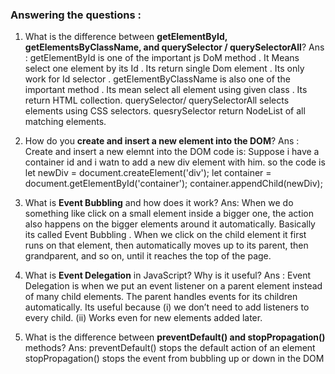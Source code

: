 
###  Answering  the questions :

1. What is the difference between **getElementById, getElementsByClassName, and querySelector / querySelectorAll**?
 Ans : getElementById is one of the important js DoM method . It Means select one element by its Id . Its return single Dom element . Its only work for Id selector .
       getElementByClassName is also one of the important method . Its mean select all element using given class . Its return HTML collection.
       querySelector/ querySelectorAll selects elements using CSS selectors. quesrySelector return NodeList of all matching elements.
   
   
2. How do you **create and insert a new element into the DOM**?
Ans : Create and insert a new elemnt  into the DOM code is:
      Suppose i have a container id and i watn to add a new div element with him. so the code is
      let newDiv = document.createElement('div');
      let container = document.getElementById('container');
      container.appendChild(newDiv);
  

3. What is **Event Bubbling** and how does it work?
  Ans: When we do something like click on a small element inside a bigger one, the action also happens on the bigger elements around it automatically.
   Basically its called Event Bubbling .
   When we click on the child element it first runs on that element, then automatically moves up to its parent, then grandparent, and so on, until it reaches the top of the page.
   
4. What is **Event Delegation** in JavaScript? Why is it useful?
 Ans : Event Delegation is when we put an event listener on a parent element instead of many child elements. The parent handles events for its children automatically.
      Its useful because
       (i) we don’t need to add listeners to every child.
       (ii) Works even for new elements added later.
   
5. What is the difference between **preventDefault() and stopPropagation()** methods?
  Ans:  preventDefault() stops the default action of an element
        stopPropagation() stops the event from bubbling up or down in the DOM
        
